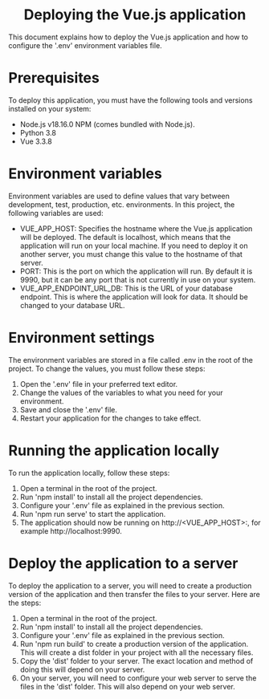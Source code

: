 <h1 align="center"> Deploying the Vue.js application </h1>
This document explains how to deploy the Vue.js application and how to configure the '.env' environment variables file.

# Prerequisites
To deploy this application, you must have the following tools and versions installed on your system:

- Node.js v18.16.0 NPM (comes bundled with Node.js).
- Python 3.8
- Vue 3.3.8

# Environment variables
Environment variables are used to define values that vary between development, test, production, etc. environments. In this project, the following variables are used:

- VUE_APP_HOST: Specifies the hostname where the Vue.js application will be deployed. The default is localhost, which means that the application will run on your local machine. If you need to deploy it on another server, you must change this value to the hostname of that server.
- PORT: This is the port on which the application will run. By default it is 9990, but it can be any port that is not currently in use on your system.
- VUE_APP_ENDPOINT_URL_DB: This is the URL of your database endpoint. This is where the application will look for data. It should be changed to your database URL.

# Environment settings
The environment variables are stored in a file called .env in the root of the project. To change the values, you must follow these steps:

1. Open the '.env' file in your preferred text editor.
2. Change the values of the variables to what you need for your environment.
3. Save and close the '.env' file.
4. Restart your application for the changes to take effect.

# Running the application locally
To run the application locally, follow these steps:

1. Open a terminal in the root of the project.
2. Run 'npm install' to install all the project dependencies.
3. Configure your '.env' file as explained in the previous section.
4. Run 'npm run serve' to start the application.
5. The application should now be running on http://<VUE_APP_HOST>:<PORT>, for example http://localhost:9990.

# Deploy the application to a server
To deploy the application to a server, you will need to create a production version of the application and then transfer the files to your server. Here are the steps:

1. Open a terminal in the root of the project.
2. Run 'npm install' to install all the project dependencies.
3. Configure your '.env' file as explained in the previous section.
4. Run 'npm run build' to create a production version of the application. This will create a dist folder in your project with all the necessary files.
5. Copy the 'dist' folder to your server. The exact location and method of doing this will depend on your server.
6. On your server, you will need to configure your web server to serve the files in the 'dist' folder. This will also depend on your web server.
